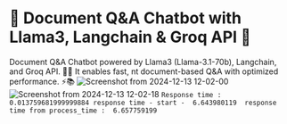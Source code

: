 # 🚀 Document Q&A Chatbot with Llama3, Langchain & Groq API 🧠
Document Q&A Chatbot powered by Llama3 (Llama-3.1-70b), Langchain, and Groq API. 🤖💬 It enables fast, 
nt document-based Q&A with optimized performance. ⚡📚
![Screenshot from 2024-12-13 12-02-00](https://github.com/user-attachments/assets/431a8d54-25bd-4af7-9681-36023129785e)
![Screenshot from 2024-12-13 12-02-18](https://github.com/user-attachments/assets/199bf9da-c386-42da-b608-b18130f94357)
`Response time :  0.013759681999999884
response time - start -  6.643980119 
response time from process_time :  6.657759199`
